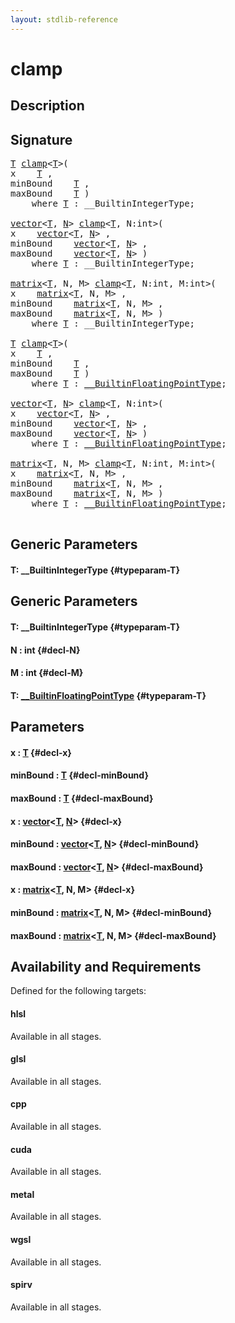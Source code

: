 ```yaml
---
layout: stdlib-reference
---
```


# clamp

## Description





## Signature 

<pre>
<a href="/stdlib-reference/global-decls/clamp#typeparam-T" class="code_type">T</a> <a href="/stdlib-reference/global-decls/clamp">clamp</a>&lt;<a href="/stdlib-reference/global-decls/clamp#typeparam-T" class="code_type">T</a>&gt;(
x    <a href="/stdlib-reference/global-decls/clamp#typeparam-T" class="code_type">T</a> ,
minBound    <a href="/stdlib-reference/global-decls/clamp#typeparam-T" class="code_type">T</a> ,
maxBound    <a href="/stdlib-reference/global-decls/clamp#typeparam-T" class="code_type">T</a> )
    <span class='code_keyword'>where</span> <a href="/stdlib-reference/global-decls/clamp#typeparam-T" class="code_type">T</a> : __BuiltinIntegerType;

<a href="/stdlib-reference/types/vector/index">vector</a>&lt;<a href="/stdlib-reference/types/vector/index#typeparam-T" class="code_type">T</a>, <a href="/stdlib-reference/types/vector/index#decl-N" class="code_var">N</a>&gt; <a href="/stdlib-reference/global-decls/clamp">clamp</a>&lt;<a href="/stdlib-reference/global-decls/clamp#typeparam-T" class="code_type">T</a>, N:int&gt;(
x    <a href="/stdlib-reference/types/vector/index">vector</a>&lt;<a href="/stdlib-reference/types/vector/index#typeparam-T" class="code_type">T</a>, <a href="/stdlib-reference/types/vector/index#decl-N" class="code_var">N</a>&gt; ,
minBound    <a href="/stdlib-reference/types/vector/index">vector</a>&lt;<a href="/stdlib-reference/types/vector/index#typeparam-T" class="code_type">T</a>, <a href="/stdlib-reference/types/vector/index#decl-N" class="code_var">N</a>&gt; ,
maxBound    <a href="/stdlib-reference/types/vector/index">vector</a>&lt;<a href="/stdlib-reference/types/vector/index#typeparam-T" class="code_type">T</a>, <a href="/stdlib-reference/types/vector/index#decl-N" class="code_var">N</a>&gt; )
    <span class='code_keyword'>where</span> <a href="/stdlib-reference/global-decls/clamp#typeparam-T" class="code_type">T</a> : __BuiltinIntegerType;

<a href="/stdlib-reference/types/matrix/index">matrix</a>&lt;<a href="/stdlib-reference/types/matrix/T" class="code_type">T</a>, N, M&gt; <a href="/stdlib-reference/global-decls/clamp">clamp</a>&lt;<a href="/stdlib-reference/global-decls/clamp#typeparam-T" class="code_type">T</a>, N:int, M:int&gt;(
x    <a href="/stdlib-reference/types/matrix/index">matrix</a>&lt;<a href="/stdlib-reference/types/matrix/T" class="code_type">T</a>, N, M&gt; ,
minBound    <a href="/stdlib-reference/types/matrix/index">matrix</a>&lt;<a href="/stdlib-reference/types/matrix/T" class="code_type">T</a>, N, M&gt; ,
maxBound    <a href="/stdlib-reference/types/matrix/index">matrix</a>&lt;<a href="/stdlib-reference/types/matrix/T" class="code_type">T</a>, N, M&gt; )
    <span class='code_keyword'>where</span> <a href="/stdlib-reference/global-decls/clamp#typeparam-T" class="code_type">T</a> : __BuiltinIntegerType;

<a href="/stdlib-reference/global-decls/clamp#typeparam-T" class="code_type">T</a> <a href="/stdlib-reference/global-decls/clamp">clamp</a>&lt;<a href="/stdlib-reference/global-decls/clamp#typeparam-T" class="code_type">T</a>&gt;(
x    <a href="/stdlib-reference/global-decls/clamp#typeparam-T" class="code_type">T</a> ,
minBound    <a href="/stdlib-reference/global-decls/clamp#typeparam-T" class="code_type">T</a> ,
maxBound    <a href="/stdlib-reference/global-decls/clamp#typeparam-T" class="code_type">T</a> )
    <span class='code_keyword'>where</span> <a href="/stdlib-reference/global-decls/clamp#typeparam-T" class="code_type">T</a> : <a href="/stdlib-reference/interfaces/BuiltinFloatingPointType/index">__BuiltinFloatingPointType</a>;

<a href="/stdlib-reference/types/vector/index">vector</a>&lt;<a href="/stdlib-reference/types/vector/index#typeparam-T" class="code_type">T</a>, <a href="/stdlib-reference/types/vector/index#decl-N" class="code_var">N</a>&gt; <a href="/stdlib-reference/global-decls/clamp">clamp</a>&lt;<a href="/stdlib-reference/global-decls/clamp#typeparam-T" class="code_type">T</a>, N:int&gt;(
x    <a href="/stdlib-reference/types/vector/index">vector</a>&lt;<a href="/stdlib-reference/types/vector/index#typeparam-T" class="code_type">T</a>, <a href="/stdlib-reference/types/vector/index#decl-N" class="code_var">N</a>&gt; ,
minBound    <a href="/stdlib-reference/types/vector/index">vector</a>&lt;<a href="/stdlib-reference/types/vector/index#typeparam-T" class="code_type">T</a>, <a href="/stdlib-reference/types/vector/index#decl-N" class="code_var">N</a>&gt; ,
maxBound    <a href="/stdlib-reference/types/vector/index">vector</a>&lt;<a href="/stdlib-reference/types/vector/index#typeparam-T" class="code_type">T</a>, <a href="/stdlib-reference/types/vector/index#decl-N" class="code_var">N</a>&gt; )
    <span class='code_keyword'>where</span> <a href="/stdlib-reference/global-decls/clamp#typeparam-T" class="code_type">T</a> : <a href="/stdlib-reference/interfaces/BuiltinFloatingPointType/index">__BuiltinFloatingPointType</a>;

<a href="/stdlib-reference/types/matrix/index">matrix</a>&lt;<a href="/stdlib-reference/types/matrix/T" class="code_type">T</a>, N, M&gt; <a href="/stdlib-reference/global-decls/clamp">clamp</a>&lt;<a href="/stdlib-reference/global-decls/clamp#typeparam-T" class="code_type">T</a>, N:int, M:int&gt;(
x    <a href="/stdlib-reference/types/matrix/index">matrix</a>&lt;<a href="/stdlib-reference/types/matrix/T" class="code_type">T</a>, N, M&gt; ,
minBound    <a href="/stdlib-reference/types/matrix/index">matrix</a>&lt;<a href="/stdlib-reference/types/matrix/T" class="code_type">T</a>, N, M&gt; ,
maxBound    <a href="/stdlib-reference/types/matrix/index">matrix</a>&lt;<a href="/stdlib-reference/types/matrix/T" class="code_type">T</a>, N, M&gt; )
    <span class='code_keyword'>where</span> <a href="/stdlib-reference/global-decls/clamp#typeparam-T" class="code_type">T</a> : <a href="/stdlib-reference/interfaces/BuiltinFloatingPointType/index">__BuiltinFloatingPointType</a>;

</pre>

## Generic Parameters

#### T: \_\_BuiltinIntegerType {#typeparam-T}

## Generic Parameters

#### T: \_\_BuiltinIntegerType {#typeparam-T}
#### N  : int {#decl-N}
#### M  : int {#decl-M}
#### T: [\_\_BuiltinFloatingPointType](/stdlib-reference/interfaces/BuiltinFloatingPointType/index) {#typeparam-T}

## Parameters

#### x  : [T](/stdlib-reference/global-decls/clamp#typeparam-T) {#decl-x}
#### minBound  : [T](/stdlib-reference/global-decls/clamp#typeparam-T) {#decl-minBound}
#### maxBound  : [T](/stdlib-reference/global-decls/clamp#typeparam-T) {#decl-maxBound}
#### x  : [vector](/stdlib-reference/types/vector/index)\<[T](/stdlib-reference/types/vector/index#typeparam-T), [N](/stdlib-reference/types/vector/index#decl-N)\> {#decl-x}
#### minBound  : [vector](/stdlib-reference/types/vector/index)\<[T](/stdlib-reference/types/vector/index#typeparam-T), [N](/stdlib-reference/types/vector/index#decl-N)\> {#decl-minBound}
#### maxBound  : [vector](/stdlib-reference/types/vector/index)\<[T](/stdlib-reference/types/vector/index#typeparam-T), [N](/stdlib-reference/types/vector/index#decl-N)\> {#decl-maxBound}
#### x  : [matrix](/stdlib-reference/types/matrix/index)\<[T](/stdlib-reference/types/matrix/T), N, M\> {#decl-x}
#### minBound  : [matrix](/stdlib-reference/types/matrix/index)\<[T](/stdlib-reference/types/matrix/T), N, M\> {#decl-minBound}
#### maxBound  : [matrix](/stdlib-reference/types/matrix/index)\<[T](/stdlib-reference/types/matrix/T), N, M\> {#decl-maxBound}

## Availability and Requirements

Defined for the following targets:

#### hlsl
Available in all stages.

#### glsl
Available in all stages.

#### cpp
Available in all stages.

#### cuda
Available in all stages.

#### metal
Available in all stages.

#### wgsl
Available in all stages.

#### spirv
Available in all stages.



